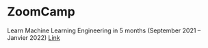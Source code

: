 # ZoomCamp
Learn Machine Learning Engineering in 5 months (September 2021 – Janvier 2022)
[Link](https://github.com/alexeygrigorev/mlbookcamp-code/tree/master/course-zoomcamp)
